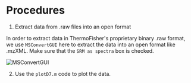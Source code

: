 # Procedures
1. Extract data from .raw files into an open format

In order to extract data in ThermoFisher's proprietary binary .raw format, we use `MSConvertGUI` here to extract the data into an open format like .mzXML. Make sure that the `SRM as spectra` box is checked.

![MSConvertGUI](https://github.com/CreLox/LC-MS-MS/assets/18239347/7a85d5b2-a24d-49fc-9305-f5667bb8c2a3)

2. Use the `plotD7.m` code to plot the data.
